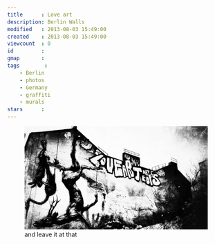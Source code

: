 ```yaml
---
title      : Love art
description: Berlin Walls
modified   : 2013-08-03 15:49:00
created    : 2013-08-03 15:49:00
viewcount  : 0
id         : 
gmap       : 
tags        :
    - Berlin
    - photos
    - Germany
    - graffiti
    - murals
stars      : 
---
```


<figure>
    <img src="img/love_art.jpg">
    <figcaption>and leave it at that</figcaption>
</figure>

